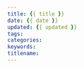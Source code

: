```yaml
---
title: {{ title }}
date: {{ date }}
updated: {{ updated }}
tags:
categories:
keywords:
titlename:
---
```

<style>div.post-body br {display: none}</style>

